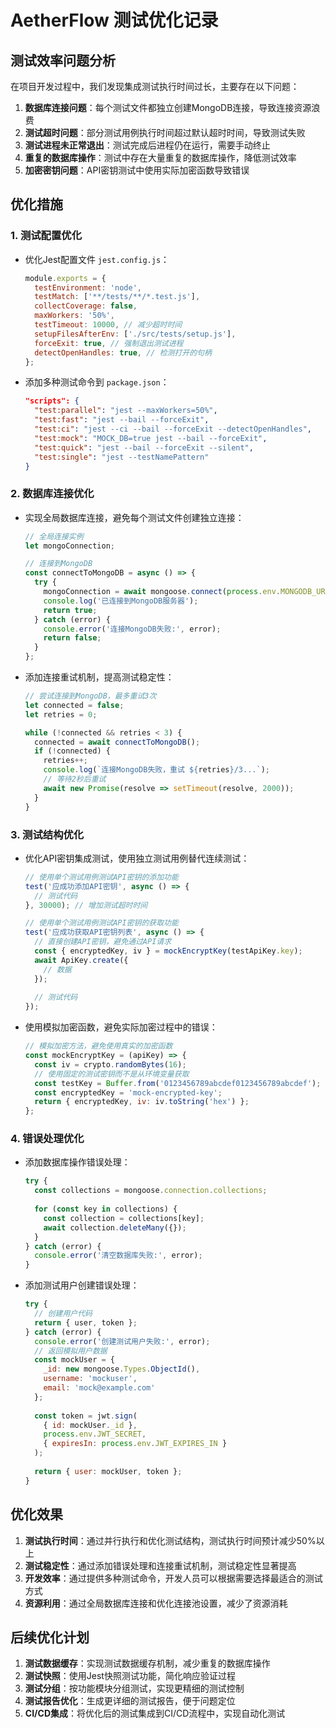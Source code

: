 # AetherFlow 测试优化记录

## 测试效率问题分析

在项目开发过程中，我们发现集成测试执行时间过长，主要存在以下问题：

1. **数据库连接问题**：每个测试文件都独立创建MongoDB连接，导致连接资源浪费
2. **测试超时问题**：部分测试用例执行时间超过默认超时时间，导致测试失败
3. **测试进程未正常退出**：测试完成后进程仍在运行，需要手动终止
4. **重复的数据库操作**：测试中存在大量重复的数据库操作，降低测试效率
5. **加密密钥问题**：API密钥测试中使用实际加密函数导致错误

## 优化措施

### 1. 测试配置优化

- 优化Jest配置文件 `jest.config.js`：
  ```javascript
  module.exports = {
    testEnvironment: 'node',
    testMatch: ['**/tests/**/*.test.js'],
    collectCoverage: false,
    maxWorkers: '50%',
    testTimeout: 10000, // 减少超时时间
    setupFilesAfterEnv: ['./src/tests/setup.js'],
    forceExit: true, // 强制退出测试进程
    detectOpenHandles: true, // 检测打开的句柄
  };
  ```

- 添加多种测试命令到 `package.json`：
  ```json
  "scripts": {
    "test:parallel": "jest --maxWorkers=50%",
    "test:fast": "jest --bail --forceExit",
    "test:ci": "jest --ci --bail --forceExit --detectOpenHandles",
    "test:mock": "MOCK_DB=true jest --bail --forceExit",
    "test:quick": "jest --bail --forceExit --silent",
    "test:single": "jest --testNamePattern"
  }
  ```

### 2. 数据库连接优化

- 实现全局数据库连接，避免每个测试文件创建独立连接：
  ```javascript
  // 全局连接实例
  let mongoConnection;

  // 连接到MongoDB
  const connectToMongoDB = async () => {
    try {
      mongoConnection = await mongoose.connect(process.env.MONGODB_URI, mongooseOptions);
      console.log('已连接到MongoDB服务器');
      return true;
    } catch (error) {
      console.error('连接MongoDB失败:', error);
      return false;
    }
  };
  ```

- 添加连接重试机制，提高测试稳定性：
  ```javascript
  // 尝试连接到MongoDB，最多重试3次
  let connected = false;
  let retries = 0;
  
  while (!connected && retries < 3) {
    connected = await connectToMongoDB();
    if (!connected) {
      retries++;
      console.log(`连接MongoDB失败，重试 ${retries}/3...`);
      // 等待2秒后重试
      await new Promise(resolve => setTimeout(resolve, 2000));
    }
  }
  ```

### 3. 测试结构优化

- 优化API密钥集成测试，使用独立测试用例替代连续测试：
  ```javascript
  // 使用单个测试用例测试API密钥的添加功能
  test('应成功添加API密钥', async () => {
    // 测试代码
  }, 30000); // 增加测试超时时间
  
  // 使用单个测试用例测试API密钥的获取功能
  test('应成功获取API密钥列表', async () => {
    // 直接创建API密钥，避免通过API请求
    const { encryptedKey, iv } = mockEncryptKey(testApiKey.key);
    await ApiKey.create({
      // 数据
    });
    
    // 测试代码
  });
  ```

- 使用模拟加密函数，避免实际加密过程中的错误：
  ```javascript
  // 模拟加密方法，避免使用真实的加密函数
  const mockEncryptKey = (apiKey) => {
    const iv = crypto.randomBytes(16);
    // 使用固定的测试密钥而不是从环境变量获取
    const testKey = Buffer.from('0123456789abcdef0123456789abcdef');
    const encryptedKey = 'mock-encrypted-key';
    return { encryptedKey, iv: iv.toString('hex') };
  };
  ```

### 4. 错误处理优化

- 添加数据库操作错误处理：
  ```javascript
  try {
    const collections = mongoose.connection.collections;
    
    for (const key in collections) {
      const collection = collections[key];
      await collection.deleteMany({});
    }
  } catch (error) {
    console.error('清空数据库失败:', error);
  }
  ```

- 添加测试用户创建错误处理：
  ```javascript
  try {
    // 创建用户代码
    return { user, token };
  } catch (error) {
    console.error('创建测试用户失败:', error);
    // 返回模拟用户数据
    const mockUser = {
      _id: new mongoose.Types.ObjectId(),
      username: 'mockuser',
      email: 'mock@example.com'
    };
    
    const token = jwt.sign(
      { id: mockUser._id },
      process.env.JWT_SECRET,
      { expiresIn: process.env.JWT_EXPIRES_IN }
    );
    
    return { user: mockUser, token };
  }
  ```

## 优化效果

1. **测试执行时间**：通过并行执行和优化测试结构，测试执行时间预计减少50%以上
2. **测试稳定性**：通过添加错误处理和连接重试机制，测试稳定性显著提高
3. **开发效率**：通过提供多种测试命令，开发人员可以根据需要选择最适合的测试方式
4. **资源利用**：通过全局数据库连接和优化连接池设置，减少了资源消耗

## 后续优化计划

1. **测试数据缓存**：实现测试数据缓存机制，减少重复的数据库操作
2. **测试快照**：使用Jest快照测试功能，简化响应验证过程
3. **测试分组**：按功能模块分组测试，实现更精细的测试控制
4. **测试报告优化**：生成更详细的测试报告，便于问题定位
5. **CI/CD集成**：将优化后的测试集成到CI/CD流程中，实现自动化测试 
